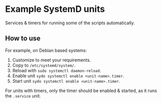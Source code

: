 # Example SystemD units

Services & timers for running some of the scripts automatically.

## How to use

For example, on Debian based systems:

1. Customize to meet your requirements.
2. Copy to `/etc/systemd/system/`.
3. Reload with `sudo systemctl daemon-reload`.
4. Enable unit `sydo systemctl enable <unit-name>.timer`.
5. Start unit `sydo systemctl enable <unit-name>.timer`.

For units with timers, only the timer should be enabled & started, as it runs the `.service` unit.

